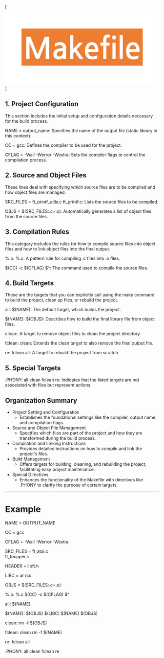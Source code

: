 


[![N|Makefile](Makefile_logo.png)]


##  1. Project Configuration

This section includes the initial setup and configuration details necessary for the build process.

NAME = output_name: Specifies the name of the output file (static library in this context).

CC = gcc: Defines the compiler to be used for the project.

CFLAG = -Wall -Werror -Wextra: Sets the compiler flags to control the compilation process.


## 2. Source and Object Files

These lines deal with specifying which source files are to be compiled and how object files are managed.

SRC_FILES = ft_printf_utils.c ft_printf.c: Lists the source files to be compiled.

OBJS = $(SRC_FILES:.c=.o): Automatically generates a list of object files from the source files.


## 3. Compilation Rules

This category includes the rules for how to compile source files into object files and how to link object files into the final output.

%.o: %.c: A pattern rule for compiling .c files into .o files.

$(CC) -c $(CFLAG) $^: The command used to compile the source files.


## 4. Build Targets

These are the targets that you can explicitly call using the make command to build the project, clean up files, or rebuild the project.

all: $(NAME): The default target, which builds the project.

$(NAME): $(OBJS): Describes how to build the final library file from object files.

clean:: A target to remove object files to clean the project directory.

fclean: clean: Extends the clean target to also remove the final output file.

re: fclean all: A target to rebuild the project from scratch.


## 5. Special Targets

.PHONY: all clean fclean re: Indicates that the listed targets are not associated with files but represent actions.



## Organization Summary

- Project Setting and Configuration
    - Establishes the foundational settings like the compiler, output name, and compilation flags.
- Source and Object File Management
    - Specifies which files are part of the project and how they are transformed during the build process.
- Compilation and Linking Instructions
    - Provides detailed instructions on how to compile and link the project's files.
- Build Management
    - Offers targets for building, cleaning, and rebuilding the project, facilitating easy project maintenance.
- Special Directives
    - Enhances the functionality of the Makefile with directives like .PHONY to clarify the purpose of certain targets.

--- 

# Example

NAME = OUTPUT_NAME

CC = gcc

CFLAG = -Wall -Werror -Wextra

SRC_FILES = ft_atoi.c \
           ft_toupper.c

HEADER = libft.h

LIBC = ar rcs

OBJS = $(SRC_FILES:.c=.o)

%.o: %.c
	$(CC) -c $(CFLAG) $^

all: $(NAME)

$(NAME): $(OBJS)
	$(LIBC) $(NAME) $(OBJS)

clean:
	rm -f $(OBJS)

fclean: clean
	rm -f $(NAME)

re: fclean all

.PHONY: all clean fclean re




